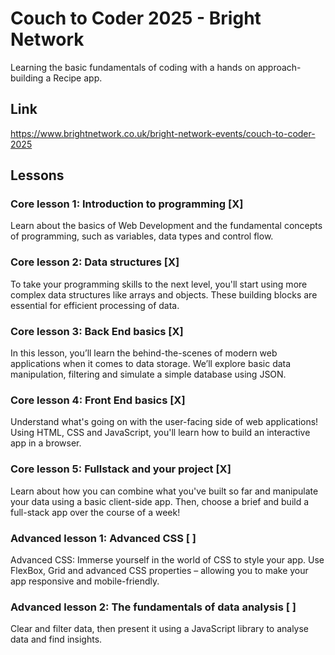 # Couch to Coder 2025 - Bright Network
Learning the basic fundamentals of coding with a hands on approach- building a Recipe app.

## Link
https://www.brightnetwork.co.uk/bright-network-events/couch-to-coder-2025

## Lessons

### Core lesson 1: Introduction to programming [X]
Learn about the basics of Web Development and the fundamental concepts of programming, such as variables, data types and control flow.

### Core lesson 2: Data structures [X]
To take your programming skills to the next level, you'll start using more complex data structures like arrays and objects. These building blocks are essential for efficient processing of data.

### Core lesson 3: Back End basics [X]
In this lesson, you’ll learn the behind-the-scenes of modern web applications when it comes to data storage. We’ll explore basic data manipulation, filtering and simulate a simple database using JSON.

### Core lesson 4: Front End basics [X]
Understand what's going on with the user-facing side of web applications! Using HTML, CSS and JavaScript, you'll learn how to build an interactive app in a browser.

### Core lesson 5: Fullstack and your project [X]
Learn about how you can combine what you've built so far and manipulate your data using a basic client-side app. Then, choose a brief and build a full-stack app over the course of a week!

### Advanced lesson 1: Advanced CSS [ ]
Advanced CSS: Immerse yourself in the world of CSS to style your app. Use FlexBox, Grid and advanced CSS properties – allowing you to make your app responsive and mobile-friendly.

### Advanced lesson 2: The fundamentals of data analysis [ ]
Clear and filter data, then present it using a JavaScript library to analyse data and find insights.
